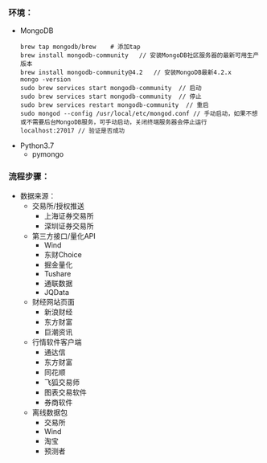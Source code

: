 ### 环境：
- MongoDB
  ```
  brew tap mongodb/brew    # 添加tap
  brew install mongodb-community   // 安装MongoDB社区服务器的最新可用生产版本
  brew install mongodb-community@4.2   // 安装MongoDB最新4.2.x
  mongo -version
  sudo brew services start mongodb-community  // 启动
  sudo brew services start mongodb-community  // 停止
  sudo brew services restart mongodb-community  // 重启
  sudo mongod --config /usr/local/etc/mongod.conf // 手动启动，如果不想或不需要后台MongoDB服务，可手动启动，关闭终端服务器会停止运行
  localhost:27017 // 验证是否成功
  ```
- Python3.7
  - pymongo

### 流程步骤：
- 数据来源：
  - 交易所/授权推送
    - 上海证券交易所
    - 深圳证券交易所
  - 第三方接口/量化API
    - Wind
    - 东财Choice
    - 掘金量化
    - Tushare
    - 通联数据
    - JQData
  - 财经网站页面
    - 新浪财经
    - 东方财富
    - 巨潮资讯
  - 行情软件客户端
    - 通达信
    - 东方财富
    - 同花顺
    - 飞狐交易师
    - 图表交易软件
    - 券商软件
  - 离线数据包
    - 交易所
    - Wind
    - 淘宝
    - 预测者
